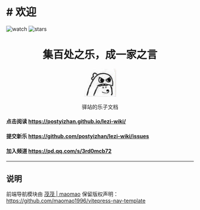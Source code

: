 # # 欢迎
![watch](https://badgen.net/github/watchers/postyizhan/Lezi-Wiki)
![stars](https://badgen.net/github/stars/postyizhan/Lezi-Wiki)

<center>

# 集百处之乐，成一家之言
![](/docs/public/README_logo.jpg#pic_center)

驿站的乐子文档

</center>

#### 点击阅读 https://postyizhan.github.io/lezi-wiki/

#### 提交新乐 https://github.com/postyizhan/lezi-wiki/issues

#### 加入频道 https://pd.qq.com/s/3rd0mcb72
---

## 说明

前端导航模块由 [茂茂 | maomao](https://github.com/maomao1996)
保留版权声明：<https://github.com/maomao1996/vitepress-nav-template>
